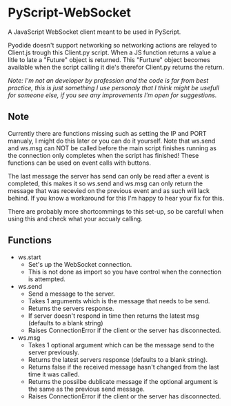 # PyScript-WebSocket

A JavaScript WebSocket client meant to be used in PyScript.

Pyodide doesn't support networking so networking actions are relayed to Client.js trough this Client.py script.
When a JS function returns a value a litle to late a "Future" object is returned.
This "Furture" object becomes available when the script calling it die's therefor Client.py returns the return.

_Note: I'm not an developer by profession and the code is far from best practice, this is just something I use personaly that I think might be usefull for someone else, if you see any improvements I'm open for suggestions._

## Note

Currently there are functions missing such as setting the IP and PORT manualy, I might do this later or you can do it yourself.
Note that ws.send and ws.msg can NOT be called before the main script finishes running as the connection only completes when the script has finished! These functions can be used on event calls with buttons.

The last message the server has send can only be read after a event is completed, this makes it so ws.send and ws.msg can only return the message that was recevied on the previous event and as such will lack behind.
If you know a workaround for this I'm happy to hear your fix for this.

There are probably more shortcommings to this set-up, so be carefull when using this and check what your accualy calling.

## Functions

* ws.start
  * Set's up the WebSocket connection.
  * This is not done as import so you have control when the connection is attempted.
* ws.send
  * Send a message to the server.
  * Takes 1 arguments which is the message that needs to be send.
  * Returns the servers response.
  * If server doesn't respond in time then returns the latest msg (defaults to a blank string)
  * Raises ConnectionError if the client or the server has disconnected.
* ws.msg
  * Takes 1 optional argument which can be the message send to the server previously.
  * Returns the latest servers response (defaults to a blank string).
  * Returns false if the received message hasn't changed from the last time it was called.
  * Returns the possilbe dublicate message if the optional argument is the same as the previous send message.
  * Raises ConnectionError if the client or the server has disconnected.
